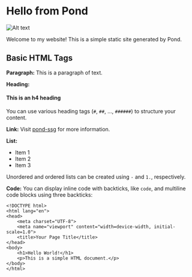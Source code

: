 # Hello from Pond
![Alt text](https://cdn.pixabay.com/photo/2024/02/11/12/44/landscape-8566450_1280.jpg)

Welcome to my website! This is a simple static site generated by Pond.

## Basic HTML Tags

**Paragraph:**
This is a paragraph of text. 

**Heading:**
#### This is an h4 heading

You can use various heading tags (`#`, `##`, ..., `######`) to structure your content.

**Link:**
Visit [pond-ssg](https://www.github.com/404salad/pond-ssg) for more information.

**List:**
- Item 1
- Item 2
- Item 3

Unordered and ordered lists can be created using `-` and `1.`, respectively.

**Code:**
You can display inline code with backticks, like `code`, and multiline code blocks using three backticks:

```
<!DOCTYPE html>
<html lang="en">
<head>
    <meta charset="UTF-8">
    <meta name="viewport" content="width=device-width, initial-scale=1.0">
    <title>Your Page Title</title>
</head>
<body>
    <h1>Hello World!</h1>
    <p>This is a simple HTML document.</p>
</body>
</html>
```


